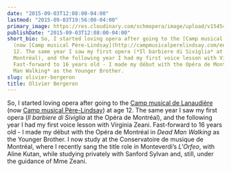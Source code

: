 ```yaml
---
date: "2015-09-03T12:08:00-04:00"
lastmod: "2015-09-03T19:56:00-04:00"
primary_image: https://res.cloudinary.com/schmopera/image/upload/v1545409169/media/webhook-uploads/1441324558298/OlivierSquare.jpg.jpg
publishDate: "2015-09-03T12:08:00-04:00"
short_bio: So, I started loving opera after going to the [Camp musical de Lanaudière](http://campmusicalperelindsay.com/en/)
  (now [Camp musical Père-Lindsay](http://campmusicalperelindsay.com/en/)) at age
  12. The same year I saw my first opera (*Il barbiere di Siviglia* at the Opéra de
  Montréal), and the following year I had my first voice lesson with Virginia Zeani.
  Fast-forward to 16 years old - I made my début with the Opéra de Montréal in *Dead
  Man Walking* as the Younger Brother.
slug: olivier-bergeron
title: Olivier Bergeron
---
```


So, I started loving opera after going to the [Camp musical de Lanaudière](http://campmusicalperelindsay.com/en/) (now [Camp musical Père-Lindsay](http://campmusicalperelindsay.com/en/)) at age 12. The same year I saw my first opera (*Il barbiere di Siviglia* at the Opéra de Montréal), and the following year I had my first voice lesson with Virginia Zeani. Fast-forward to 16 years old - I made my début with the Opéra de Montréal in *Dead Man Walking* as the Younger Brother. I now study at the Conservatoire de musique de Montréal, where I recently sang the title role in Monteverdi’s *L'Orfeo*, with Aline Kutan, while studying privately with Sanford Sylvan and, still, under the guidance of Mme Zeani.

